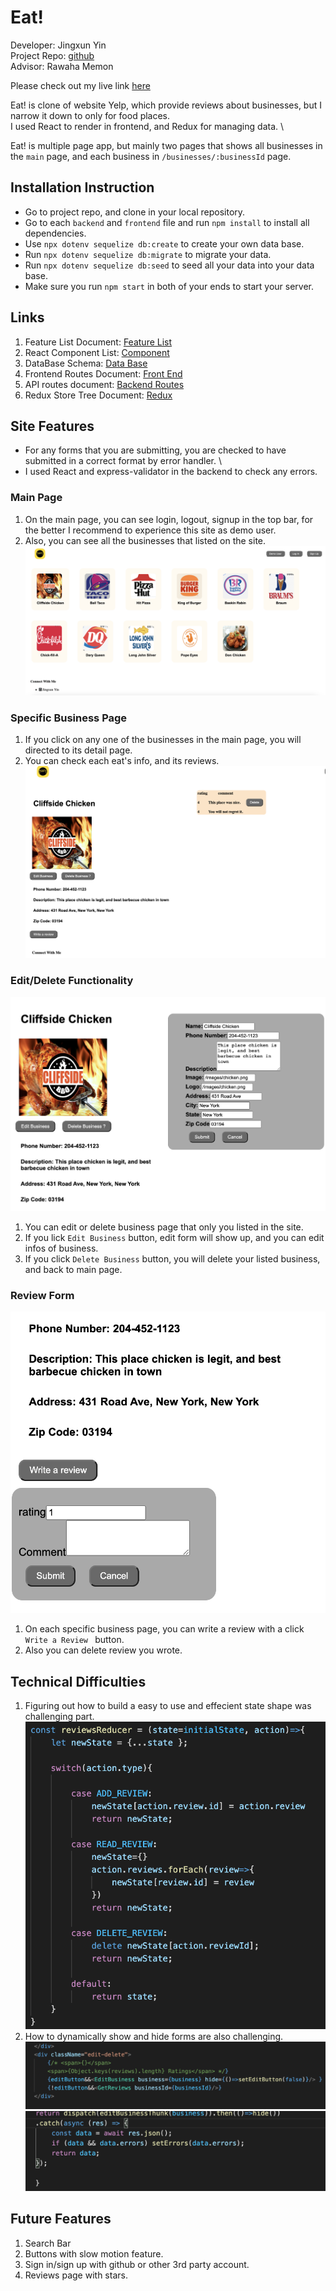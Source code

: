 # Eat!

Developer: Jingxun Yin \
Project Repo: [github](https://github.com/jxyin0513/SoloProject)\
Advisor: Rawaha Memon

Please check out my live link [here](https://yelpsoloproject.herokuapp.com)

Eat! is clone of website Yelp, which provide reviews about businesses, but I narrow it down to only for food places. \
I used React to render in frontend, and Redux for managing data. \


Eat! is multiple page app, but mainly two pages that shows all businesses in the `main` page, and each business in ```/businesses/:businessId``` page.

## Installation Instruction

* Go to project repo, and clone in your local repository.
* Go to each `backend` and `frontend` file and run ```npm install``` to install all dependencies.
* Use ```npx dotenv sequelize db:create``` to create your own data base.
* Run ```npx dotenv sequelize db:migrate``` to migrate your data.
* Run ```npx dotenv sequelize db:seed``` to seed all your data into your data base.
* Make sure you run `npm start` in both of your ends to start your server.

## Links
1. Feature List Document: [Feature List](https://github.com/jxyin0513/SoloProject/wiki/Feature-List)
2. React Component List: [Component](https://github.com/jxyin0513/SoloProject/wiki/Component-List)
3. DataBase Schema: [Data Base](https://github.com/jxyin0513/SoloProject/wiki/DataBase-Schema)
4. Frontend Routes Document: [Front End](https://github.com/jxyin0513/SoloProject/wiki/Frontend-Routes)
5. API routes document: [Backend Routes](https://github.com/jxyin0513/SoloProject/wiki/API-Backend-Documents)
6. Redux Store Tree Document: [Redux](https://github.com/jxyin0513/SoloProject/wiki/State-Shape)

## Site Features

* For any forms that you are submitting, you are checked to have submitted in a correct format by error handler. \
* I used React and express-validator in the backend to check any errors.

### Main Page

1. On the main page, you can see login, logout, signup in the top bar, for the better I recommend to experience this site as demo user.
2. Also, you can see all the businesses that listed on the site.
![main](./images/freshmain.png)

### Specific Business Page

1. If you click on any one of the businesses in the main page, you will directed to its detail page.
2. You can check each eat's info, and its reviews.
![detail](./images/detailpage.png)

### Edit/Delete Functionality
![edit](./images/edit.png)
1. You can edit or delete business page that only you listed in the site.
2. If you lick ```Edit Business``` button, edit form will show up, and you can edit infos of business.
3. If you click ```Delete Business``` button, you will delete your listed business, and back to main page.

### Review Form
 ![review](./images/review.png)
 1. On each specific business page, you can write a review with a click ```Write a Review ``` button.
 2. Also you can delete review you wrote.

## Technical Difficulties
 1. Figuring out how to build a easy to use and effecient state shape was challenging part. \
  ![state-shape](./images/state-shape.png)
 2. How to dynamically show and hide forms are also challenging.\
  ![d](./images/hide.png) \
  ![d](./images/hide1.png)

## Future Features

1. Search Bar
2. Buttons with slow motion feature.
3. Sign in/sign up with github or other 3rd party account.
4. Reviews page with stars.
